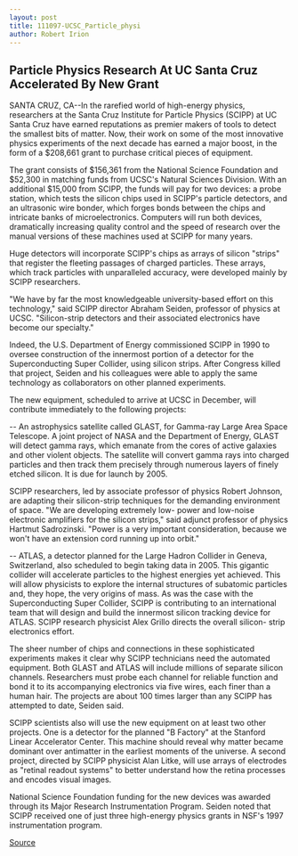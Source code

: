 ```yaml
---
layout: post
title: 111097-UCSC_Particle_physi
author: Robert Irion
---
```


## Particle Physics Research At UC Santa Cruz Accelerated By  New Grant

SANTA CRUZ, CA--In the rarefied world of high-energy physics,  researchers at the Santa Cruz Institute for Particle Physics (SCIPP)  at UC Santa Cruz have earned reputations as premier makers of tools  to detect the smallest bits of matter. Now, their work on some of  the most innovative physics experiments of the next decade has  earned a major boost, in the form of a $208,661 grant to purchase  critical pieces of equipment.

The grant consists of $156,361 from the National Science  Foundation and $52,300 in matching funds from UCSC's Natural  Sciences Division. With an additional $15,000 from SCIPP, the funds  will pay for two devices: a probe station, which tests the silicon  chips used in SCIPP's particle detectors, and an ultrasonic wire  bonder, which forges bonds between the chips and intricate banks of  microelectronics. Computers will run both devices, dramatically  increasing quality control and the speed of research over the manual  versions of these machines used at SCIPP for many years.

Huge detectors will incorporate SCIPP's chips as arrays of  silicon "strips" that register the fleeting passages of charged  particles. These arrays, which track particles with unparalleled  accuracy, were developed mainly by SCIPP researchers.

"We have by far the most knowledgeable university-based  effort on this technology," said SCIPP director Abraham Seiden,  professor of physics at UCSC. "Silicon-strip detectors and their  associated electronics have become our specialty."

Indeed, the U.S. Department of Energy commissioned SCIPP in  1990 to oversee construction of the innermost portion of a detector  for the Superconducting Super Collider, using silicon strips. After  Congress killed that project, Seiden and his colleagues were able to  apply the same technology as collaborators on other planned  experiments.

The new equipment, scheduled to arrive at UCSC in December,  will contribute immediately to the following projects:

\-- An astrophysics satellite called GLAST, for Gamma-ray  Large Area Space Telescope. A joint project of NASA and the  Department of Energy, GLAST will detect gamma rays, which  emanate from the cores of active galaxies and other violent objects.  The satellite will convert gamma rays into charged particles and  then track them precisely through numerous layers of finely etched  silicon. It is due for launch by 2005.

SCIPP researchers, led by associate professor of physics  Robert Johnson, are adapting their silicon-strip techniques for the  demanding environment of space. "We are developing extremely low- power and low-noise electronic amplifiers for the silicon strips,"  said adjunct professor of physics Hartmut Sadrozinski. "Power is a  very important consideration, because we won't have an extension  cord running up into orbit."

\-- ATLAS, a detector planned for the Large Hadron Collider in  Geneva, Switzerland, also scheduled to begin taking data in 2005.  This gigantic collider will accelerate particles to the highest  energies yet achieved. This will allow physicists to explore the  internal structures of subatomic particles and, they hope, the very  origins of mass. As was the case with the Superconducting Super  Collider, SCIPP is contributing to an international team that will  design and build the innermost silicon tracking device for ATLAS.  SCIPP research physicist Alex Grillo directs the overall silicon- strip electronics effort.

The sheer number of chips and connections in these  sophisticated experiments makes it clear why SCIPP technicians  need the automated equipment. Both GLAST and ATLAS will include  millions of separate silicon channels. Researchers must probe each  channel for reliable function and bond it to its accompanying  electronics via five wires, each finer than a human hair. The  projects are about 100 times larger than any SCIPP has attempted to  date, Seiden said.

SCIPP scientists also will use the new equipment on at least  two other projects. One is a detector for the planned "B Factory" at  the Stanford Linear Accelerator Center. This machine should reveal  why matter became dominant over antimatter in the earliest  moments of the universe. A second project, directed by SCIPP  physicist Alan Litke, will use arrays of electrodes as "retinal  readout systems" to better understand how the retina processes and  encodes visual images.

National Science Foundation funding for the new devices was  awarded through its Major Research Instrumentation Program.  Seiden noted that SCIPP received one of just three high-energy  physics grants in NSF's 1997 instrumentation program.

[Source](http://www1.ucsc.edu/news_events/press_releases/archive/97-98/11-97/111097-UCSC_Particle_physi.html "Permalink to 111097-UCSC_Particle_physi")